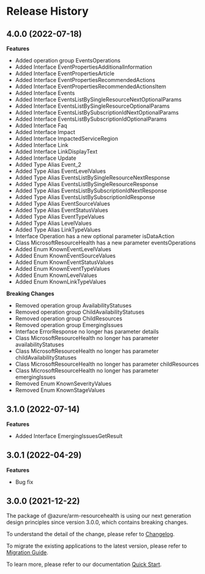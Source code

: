 # Release History
    
## 4.0.0 (2022-07-18)
    
**Features**

  - Added operation group EventsOperations
  - Added Interface EventPropertiesAdditionalInformation
  - Added Interface EventPropertiesArticle
  - Added Interface EventPropertiesRecommendedActions
  - Added Interface EventPropertiesRecommendedActionsItem
  - Added Interface Events
  - Added Interface EventsListBySingleResourceNextOptionalParams
  - Added Interface EventsListBySingleResourceOptionalParams
  - Added Interface EventsListBySubscriptionIdNextOptionalParams
  - Added Interface EventsListBySubscriptionIdOptionalParams
  - Added Interface Faq
  - Added Interface Impact
  - Added Interface ImpactedServiceRegion
  - Added Interface Link
  - Added Interface LinkDisplayText
  - Added Interface Update
  - Added Type Alias Event_2
  - Added Type Alias EventLevelValues
  - Added Type Alias EventsListBySingleResourceNextResponse
  - Added Type Alias EventsListBySingleResourceResponse
  - Added Type Alias EventsListBySubscriptionIdNextResponse
  - Added Type Alias EventsListBySubscriptionIdResponse
  - Added Type Alias EventSourceValues
  - Added Type Alias EventStatusValues
  - Added Type Alias EventTypeValues
  - Added Type Alias LevelValues
  - Added Type Alias LinkTypeValues
  - Interface Operation has a new optional parameter isDataAction
  - Class MicrosoftResourceHealth has a new parameter eventsOperations
  - Added Enum KnownEventLevelValues
  - Added Enum KnownEventSourceValues
  - Added Enum KnownEventStatusValues
  - Added Enum KnownEventTypeValues
  - Added Enum KnownLevelValues
  - Added Enum KnownLinkTypeValues

**Breaking Changes**

  - Removed operation group AvailabilityStatuses
  - Removed operation group ChildAvailabilityStatuses
  - Removed operation group ChildResources
  - Removed operation group EmergingIssues
  - Interface ErrorResponse no longer has parameter details
  - Class MicrosoftResourceHealth no longer has parameter availabilityStatuses
  - Class MicrosoftResourceHealth no longer has parameter childAvailabilityStatuses
  - Class MicrosoftResourceHealth no longer has parameter childResources
  - Class MicrosoftResourceHealth no longer has parameter emergingIssues
  - Removed Enum KnownSeverityValues
  - Removed Enum KnownStageValues
    
    
## 3.1.0 (2022-07-14)
    
**Features**

  - Added Interface EmergingIssuesGetResult
    
## 3.0.1 (2022-04-29)

**Features**

  - Bug fix

## 3.0.0 (2021-12-22)

The package of @azure/arm-resourcehealth is using our next generation design principles since version 3.0.0, which contains breaking changes.

To understand the detail of the change, please refer to [Changelog](https://aka.ms/js-track2-changelog).

To migrate the existing applications to the latest version, please refer to [Migration Guide](https://aka.ms/js-track2-migration-guide).

To learn more, please refer to our documentation [Quick Start](https://aka.ms/js-track2-quickstart).
